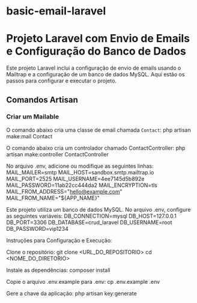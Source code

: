 # basic-email-laravel #

# Projeto Laravel com Envio de Emails e Configuração do Banco de Dados

Este projeto Laravel inclui a configuração de envio de emails usando o Mailtrap e a configuração de um banco de dados MySQL. Aqui estão os passos para configurar e executar o projeto.

## Comandos Artisan

### Criar um Mailable

O comando abaixo cria uma classe de email chamada `Contact`:
php artisan make:mail Contact

O comando abaixo cria um controlador chamado ContactController:
php artisan make:controller ContactController

No arquivo .env, adicione ou modifique as seguintes linhas:
MAIL_MAILER=smtp
MAIL_HOST=sandbox.smtp.mailtrap.io
MAIL_PORT=2525
MAIL_USERNAME=4ee7145d5b892e
MAIL_PASSWORD=11ab22cc444da2
MAIL_ENCRYPTION=tls
MAIL_FROM_ADDRESS="hello@example.com"
MAIL_FROM_NAME="${APP_NAME}"

Este projeto utiliza um banco de dados MySQL. No arquivo .env, configure as seguintes variáveis:
DB_CONNECTION=mysql
DB_HOST=127.0.0.1
DB_PORT=3306
DB_DATABASE=crud_laravel
DB_USERNAME=root
DB_PASSWORD=vip1234


Instruções para Configuração e Execução:

Clone o repositório:
git clone <URL_DO_REPOSITORIO>
cd <NOME_DO_DIRETORIO>

Instale as dependências:
composer install

Copie o arquivo .env.example para .env:
cp .env.example .env

Gere a chave da aplicação:
php artisan key:generate
